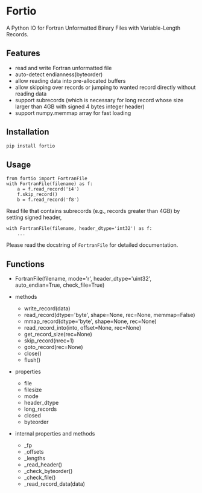 # Fortio
A Python IO for Fortran Unformatted Binary Files with Variable-Length Records.

## Features
- read and write Fortran unformatted file
- auto-detect endianness(byteorder)
- allow reading data into pre-allocated buffers
- allow skipping over records or jumping to wanted record directly without reading data
- support subrecords (which is necessary for long record whose size larger than
  4GB with signed 4 bytes integer header)
- support numpy.memmap array for fast loading

## Installation

```bash
pip install fortio
```

## Usage
```
from fortio import FortranFile
with FortranFile(filename) as f:
    a = f.read_record('i4')
    f.skip_record()
    b = f.read_record('f8')
```

Read file that contains subrecords (e.g., records greater than 4GB) by setting signed header,
```
with FortranFile(filename, header_dtype='int32') as f:
    ...
```

Please read the docstring of `FortranFile` for detailed documentation.


## Functions
- FortranFile(filename, mode='r', header_dtype='uint32',
              auto_endian=True, check_file=True)

- methods
    * write_record(data)
    * read_record(dtype='byte', shape=None, rec=None, memmap=False)
    * mmap_record(dtype='byte', shape=None, rec=None)
    * read_record_into(into, offset=None, rec=None)
    * get_record_size(rec=None)
    * skip_record(nrec=1)
    * goto_record(rec=None)
    * close()
    * flush()

- properties
    * file
    * filesize
    * mode
    * header_dtype
    * long_records
    * closed
    * byteorder

- internal properties and methods
    * _fp
    * _offsets
    * _lengths
    * _read_header()
    * _check_byteorder()
    * _check_file()
    * _read_record_data(data)
